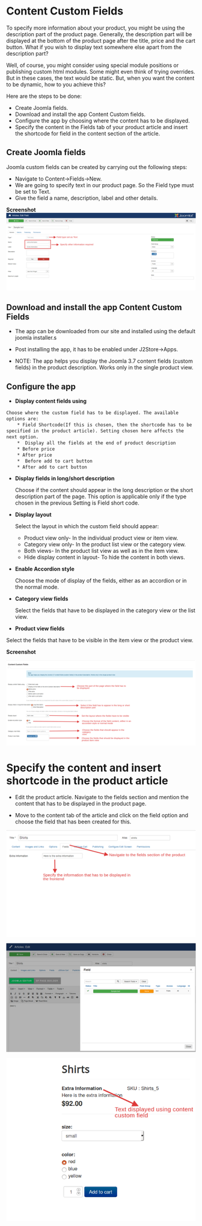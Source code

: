 # Content Custom Fields

To specify more information about your product, you might be  using the description part of the product page. Generally, the description part will be displayed at the bottom of the product page after the title, price and the cart button. What if you wish to display text somewhere else apart from the description part?

Well, of course, you might consider using special module positions or publishing custom html modules. Some might even think of trying overrides. But in these cases, the text would be static.
But, when you want the content to be dynamic, how to you achieve this?

Here are the steps to be done:
 * Create Joomla fields.
 * Download and install the app Content Custom fields.
 * Configure the app by choosing where the content has to be displayed.
 * Specify the content in the Fields tab of your product article and insert the shortcode for field in the content section of the article.

## Create Joomla fields
  Joomla custom fields can be created by carrying out the following steps:
  * Navigate to Content->Fields->New.
  * We are going to specify text in our product page. So the Field type must be set to Text.
  * Give the field a name, description, label and other details.

  **Screenshot**
    ![](./assets/images/app_contentcustomfieldscreatingfields.png)

## Download and install the app Content Custom Fields

  * The app can be downloaded from our site and installed using the default joomla installer.s
  * Post installing the app, it has to be enabled under J2Store->Apps.

  * NOTE: The app helps you display the Joomla 3.7 content fields (custom fields) in the product description. Works only in the single product view.


## Configure the app

  *  **Display content fields using**

    Choose where the custom field has to be displayed. The available options are:
        * Field Shortcode(If this is chosen, then the shortcode has to be specified in the product article). Setting chosen here affects the next option.
        *  Display all the fields at the end of product description
        * Before price
        * After price
        *  Before add to cart button
        * After add to cart button

* **Display fields in long/short description**

    Choose if the content should appear in the long description or the short description part of the page. This option is applicable only if the type chosen in the previous Setting is Field short code.

* **Display layout**

   Select the layout in which the custom field should appear:
    * Product view only- In the individual product view or item view.
    * Category view only- In the product list view or the category view.
    * Both views- In the product list view as well as in the item view.
    * Hide display content in layout- To hide the content in both views.

* **Enable Accordion style**

  Choose the mode of display of the fields, either as an accordion or in the normal mode.

* **Category view fields**

  Select the fields that have to be displayed in the category view or the list view.

* **Product view fields**

 Select the fields that have to be visible in the item view or the product view.

 **Screenshot**

 ![](./assets/images/app_contentcustomfieldsconfiguration.png)

# Specify the content and insert shortcode in the product article

 * Edit the product article. Navigate to the fields section and mention the content that has to be displayed in the product page.

 * Move to the content tab of the article and click on the field option and choose the field that has been created for this.

 ![](./assets/images/app_contentcustomfieldsprofield.png)

![](./assets/images/app_contentcustomfieldsprocontent.png)

![](./assets/images/app_contentcustomfieldsfront.png)
